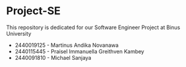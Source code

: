 # Project-SE
This repository is dedicated for our Software Engineer Project at Binus University

- 2440019125 - Martinus Andika Novanawa 
- 2440115445 - Praisel Immanuella Greithven Kambey
- 2440091810 - Michael Sanjaya
